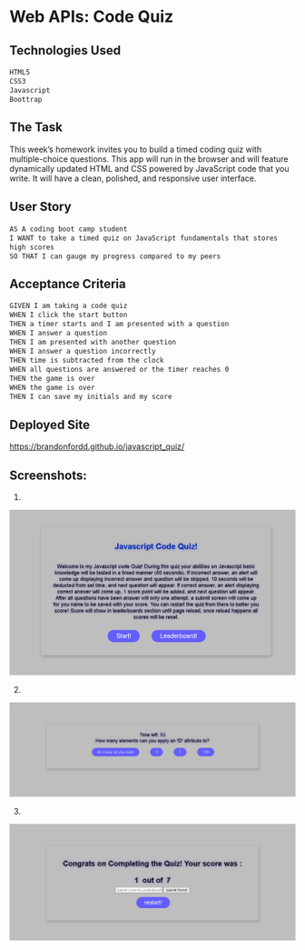 # Web APIs: Code Quiz

## Technologies Used
```
HTML5
CSS3
Javascript
Boottrap
```

## The Task

This week’s homework invites you to build a timed coding quiz with multiple-choice questions. 
This app will run in the browser and will feature dynamically updated HTML and CSS powered by JavaScript code that you write.
It will have a clean, polished, and responsive user interface. 

## User Story

```
AS A coding boot camp student
I WANT to take a timed quiz on JavaScript fundamentals that stores high scores
SO THAT I can gauge my progress compared to my peers
```

## Acceptance Criteria

```
GIVEN I am taking a code quiz
WHEN I click the start button
THEN a timer starts and I am presented with a question
WHEN I answer a question
THEN I am presented with another question
WHEN I answer a question incorrectly
THEN time is subtracted from the clock
WHEN all questions are answered or the timer reaches 0
THEN the game is over
WHEN the game is over
THEN I can save my initials and my score
```


## Deployed Site 

https://brandonfordd.github.io/javascript_quiz/


## Screenshots: 
1.
![alt text](https://github.com/brandonfordd/javascript_quiz/blob/main/images/javaquiz_screenshot.png?raw=true)

2.
![alt text](https://github.com/brandonfordd/javascript_quiz/blob/main/images/screenshot-2_javaquiz.png?raw=true)

3.
![alt text](https://github.com/brandonfordd/javascript_quiz/blob/main/images/screenshot-3_javaquiz.png?raw=true)